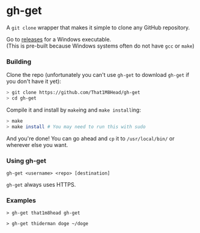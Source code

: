 # gh-get
A `git clone` wrapper that makes it simple to clone any GitHub repository.

Go to [releases](https://github.com/That1M8Head/gh-get/releases) for a Windows executable.
<br>(This is pre-built because Windows systems often do not have `gcc` or `make`)

### Building
Clone the repo (unfortunately you can't use `gh-get` to download `gh-get` if you don't have it yet):
```bash
> git clone https://github.com/That1M8Head/gh-get
> cd gh-get
```
Compile it and install by `make`ing and `make install`ing:
```bash
> make
> make install # You may need to run this with sudo
```
And you're done! You can go ahead and `cp` it to `/usr/local/bin/` or wherever else you want.

### Using gh-get
```
gh-get <username> <repo> [destination]
```
`gh-get` always uses HTTPS.

### Examples
```
> gh-get that1m8head gh-get
```
```
> gh-get thiderman doge ~/doge
```
